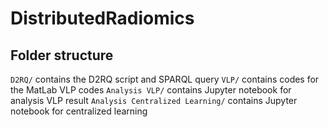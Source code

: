 # DistributedRadiomics

## Folder structure
`D2RQ/` contains the D2RQ script and SPARQL query
`VLP/` contains codes for the MatLab VLP codes
`Analysis VLP/` contains Jupyter notebook for analysis VLP result
`Analysis Centralized Learning/` contains Jupyter notebook for centralized learning